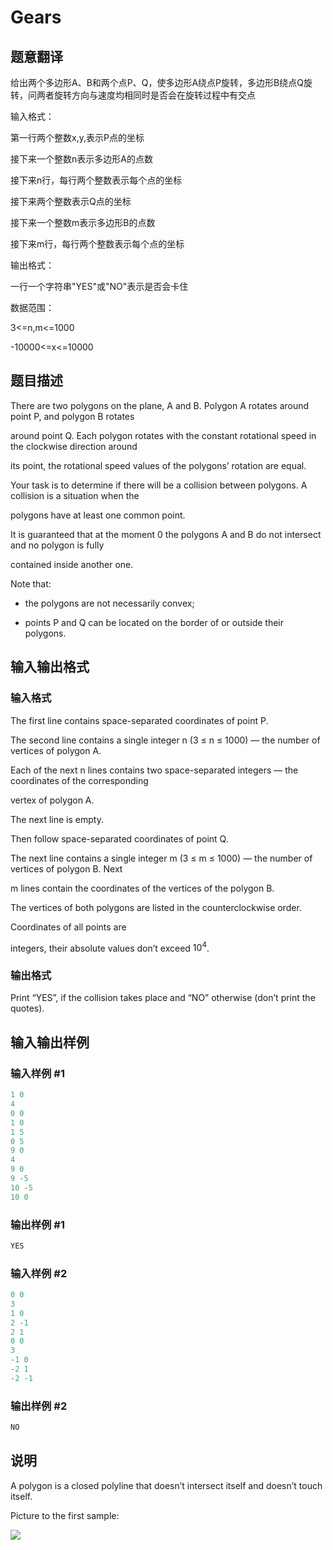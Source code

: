 # Gears

## 题意翻译

给出两个多边形A、B和两个点P、Q，使多边形A绕点P旋转，多边形B绕点Q旋转，问两者旋转方向与速度均相同时是否会在旋转过程中有交点

输入格式：

第一行两个整数x,y,表示P点的坐标

接下来一个整数n表示多边形A的点数

接下来n行，每行两个整数表示每个点的坐标

接下来两个整数表示Q点的坐标

接下来一个整数m表示多边形B的点数

接下来m行，每行两个整数表示每个点的坐标

输出格式：

一行一个字符串"YES"或"NO"表示是否会卡住

数据范围：

3<=n,m<=1000

-10000<=x<=10000

## 题目描述

There are two polygons on the plane, A and B. Polygon A rotates around point P, and polygon B rotates

around point Q. Each polygon rotates with the constant rotational speed in the clockwise direction around

its point, the rotational speed values of the polygons’ rotation are equal.

Your task is to determine if there will be a collision between polygons. A collision is a situation when the

polygons have at least one common point.

It is guaranteed that at the moment 0 the polygons A and B do not intersect and no polygon is fully

contained inside another one.

Note that:

- the polygons are not necessarily convex;

- points P and Q can be located on the border of or outside their polygons.

## 输入输出格式

### 输入格式

The first line contains space-separated coordinates of point P.

The second line contains a single integer n (3 ≤ n ≤ 1000) — the number of vertices of polygon A.

Each of the next n lines contains two space-separated integers — the coordinates of the corresponding

vertex of polygon A.

The next line is empty.

Then follow space-separated coordinates of point Q.

The next line contains a single integer m (3 ≤ m ≤ 1000) — the number of vertices of polygon B. Next

m lines contain the coordinates of the vertices of the polygon B.

The vertices of both polygons are listed in the counterclockwise order.

Coordinates of all points are

integers, their absolute values don’t exceed $10^4$.

### 输出格式

Print “YES”, if the collision takes place and “NO” otherwise (don’t print the quotes).

## 输入输出样例

### 输入样例 #1

```cpp
1 0
4
0 0
1 0
1 5
0 5
9 0
4
9 0
9 -5
10 -5
10 0
```


### 输出样例 #1

```cpp
YES
```


### 输入样例 #2

```cpp
0 0
3
1 0
2 -1
2 1
0 0
3
-1 0
-2 1
-2 -1

```
### 输出样例 #2

```cpp
NO
```


## 说明

A polygon is a closed polyline that doesn’t intersect itself and doesn’t touch itself.

Picture to the first sample:

![](https://cdn.luogu.com.cn/upload/pic/13594.png)

